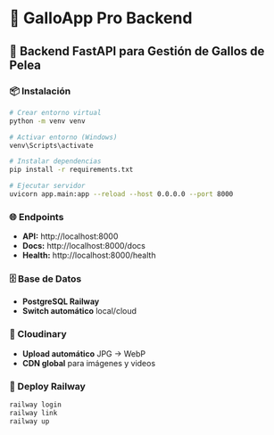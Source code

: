 # 🐓 GalloApp Pro Backend

## 🚀 Backend FastAPI para Gestión de Gallos de Pelea

### 📦 Instalación

```bash
# Crear entorno virtual
python -m venv venv

# Activar entorno (Windows)
venv\Scripts\activate

# Instalar dependencias
pip install -r requirements.txt

# Ejecutar servidor
uvicorn app.main:app --reload --host 0.0.0.0 --port 8000
```

### 🌐 Endpoints

- **API:** http://localhost:8000
- **Docs:** http://localhost:8000/docs
- **Health:** http://localhost:8000/health

### 🗄️ Base de Datos

- **PostgreSQL Railway**
- **Switch automático** local/cloud

### 📸 Cloudinary

- **Upload automático** JPG → WebP
- **CDN global** para imágenes y videos

### 🚂 Deploy Railway

```bash
railway login
railway link
railway up
```